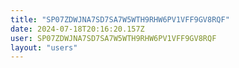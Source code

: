 ```yaml
---
title: "SP07ZDWJNA7SD7SA7W5WTH9RHW6PV1VFF9GV8RQF"
date: 2024-07-18T20:16:20.157Z
user: SP07ZDWJNA7SD7SA7W5WTH9RHW6PV1VFF9GV8RQF
layout: "users"
---
```

    